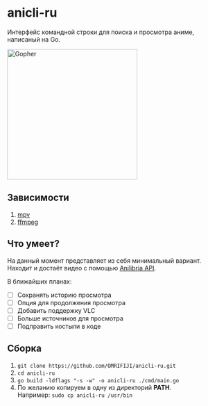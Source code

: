 # anicli-ru
Интерфейс командной строки для поиска и просмотра аниме, написаный на Go.

<img src="https://go.dev/blog/gopher/header.jpg" alt="Gopher" width="300"/>

## Зависимости
1. [mpv](https://github.com/mpv-player/mpv)
2. [ffmpeg](https://github.com/FFmpeg/FFmpeg)

## Что умеет?
На данный момент представляет из себя минимальный вариант.
Находит и достаёт видео с помощью 
[Anilibria API](https://github.com/anilibria/docs/blob/master/api_v3.md).

В ближайших планах:
- [ ] Сохранять историю просмотра
- [ ] Опция для продолжения просмотра
- [ ] Добавить поддержку VLC
- [ ] Больше источников для просмотра
- [ ] Подправить костыли в коде

## Сборка
1. `git clone https://github.com/OMRIFIJI/anicli-ru.git`
2. `cd anicli-ru`
3. `go build -ldflags "-s -w" -o anicli-ru ./cmd/main.go`
4. По желанию копируем в одну из директорий **PATH**.\
Например: `sudo cp anicli-ru /usr/bin`
